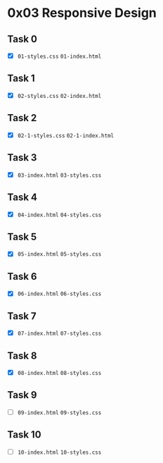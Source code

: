 # 0x03 Responsive Design

## Task 0

- [x] `01-styles.css` `01-index.html`

## Task 1
 
- [x] `02-styles.css` `02-index.html`

## Task 2
 
- [x] `02-1-styles.css` `02-1-index.html`

## Task 3

- [x] `03-index.html` `03-styles.css`

## Task 4
 
- [x] `04-index.html` `04-styles.css`

## Task 5
 
- [x] `05-index.html` `05-styles.css`

## Task 6
 
- [x] `06-index.html` `06-styles.css`

## Task 7
 
- [x] `07-index.html` `07-styles.css`

## Task 8
 
- [x] `08-index.html` `08-styles.css`

## Task 9

- [ ] `09-index.html` `09-styles.css`

## Task 10

- [ ] `10-index.html` `10-styles.css`

